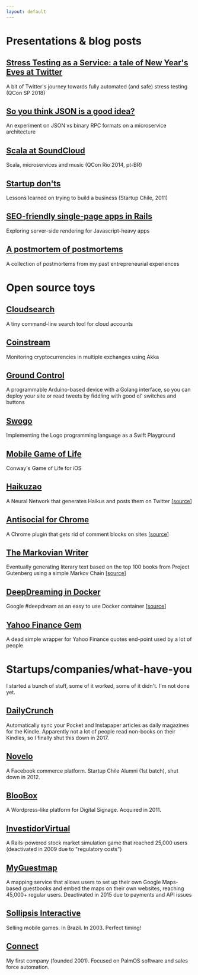 ```yaml
---
layout: default
---
```


# Presentations & blog posts

## [Stress Testing as a Service: a tale of New Year's Eves at Twitter](https://www.slideshare.net/herval/stress-testing-at-twitter-a-tale-of-new-year-eves)
A bit of Twitter's journey towards fully automated (and safe) stress testing (QCon SP 2018)

## [So you think JSON is a good idea?](http://www.slideshare.net/herval/so-you-think-json-is)
An experiment on JSON vs binary RPC formats on a microservice architecture

## [Scala at SoundCloud](http://www.slideshare.net/herval/scala-na-soundcloud-qcon)
Scala, microservices and music (QCon Rio 2014, pt-BR)

## [Startup don'ts](http://www.slideshare.net/herval/startup-donts)
Lessons learned on trying to build a business (Startup Chile, 2011)

## [SEO-friendly single-page apps in Rails](http://hervalicio.us/post/50419740610/seo-friendly-single-page-apps-in-rails)
Exploring server-side rendering for Javascript-heavy apps

## [A postmortem of postmortems](http://hervalicio.us/post/33446435432/a-post-mortem-of-post-mortems)
A collection of postmortems from my past entrepreneurial experiences


# Open source toys

## [Cloudsearch](https://github.com/herval/cloudsearch)
A tiny command-line search tool for cloud accounts

## [Coinstream](https://github.com/herval/coinstream)
Monitoring cryptocurrencies in multiple exchanges using Akka

## [Ground Control](https://github.com/herval/groundcontrol)
A programmable Arduino-based device with a Golang interface, so you can deploy your site or read tweets by fiddling with good ol' switches and buttons

## [Swogo](https://github.com/herval/swogo)
Implementing the Logo programming language as a Swift Playground

## [Mobile Game of Life](https://github.com/herval/game-of-life-ios)
Conway's Game of Life for iOS

## [Haikuzao](http://twitter.com/haikuzao)
A Neural Network that generates Haikus and posts them on Twitter [[source](https://github.com/herval/creative_machines)]

## [Antisocial for Chrome](https://chrome.google.com/webstore/detail/anti-social-hide-all-the/ngmpaodhbmmkamjlgdajipkanidojngm)
A Chrome plugin that gets rid of comment blocks on sites [[source](https://github.com/herval/antisocial-chrome)]

## [The Markovian Writer](https://twitter.com/markovian_lit)
Eventually generating literary text based on the top 100 books from Project Gutenberg using a simple Markov Chain [[source](https://github.com/herval/markovian_literature)]

## [DeepDreaming in Docker](https://registry.hub.docker.com/u/herval/deepdream/)
Google #deepdream as an easy to use Docker container [[source](https://github.com/herval/deepdream-docker)]

## [Yahoo Finance Gem](https://github.com/herval/yahoo-finance)
A dead simple wrapper for Yahoo Finance quotes end-point used by a lot of people


# Startups/companies/what-have-you

I started a bunch of stuff, some of it worked, some of it didn't. I'm not done yet.

## [DailyCrunch](http://dailycrunch.mobi/)
Automatically sync your Pocket and Instapaper articles as daily magazines for the Kindle. Apparently not a lot of people read non-books on their Kindles, so I finally shut this down in 2017.

## [Novelo](http://novelo.com)
A Facebook commerce platform. Startup Chile Alumni (1st batch), shut down in 2012.

## [BlooBox](http://bloobox.com.br)
A Wordpress-like platform for Digital Signage. Acquired in 2011.

## [InvestidorVirtual](http://investidorvirtual.com)
A Rails-powered stock market simulation game that reached 25,000 users (deactivated in 2009 due to "regulatory costs")

## [MyGuestmap](http://mapservices.org/myguestmap)
A mapping service that allows users to set up their own Google Maps-based guestbooks and embed the maps on their own websites, reaching 45,000+ regular users. Deactivated in 2015 due to payments and API issues

## [Sollipsis Interactive](http://sollipsis.com)
Selling mobile games. In Brazil. In 2003. Perfect timing!

## [Connect](http://cnnt.com.br)
My first company (founded 2001). Focused on PalmOS software and sales force automation.
